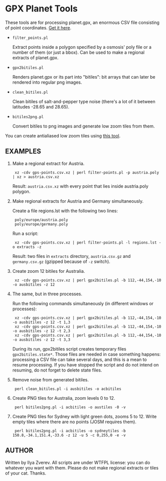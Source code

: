 # GPX Planet Tools

These tools are for processing planet.gpx, an enormous CSV file
consisting of point coordinates. [Get it here](http://planet.osm.org/gps/).

* `filter_points.pl`

	Extract points inside a polygon specified by a osmosis' poly file
	or a number of them (or just a bbox). Can be used to make a regional
	extracts of planet.gpx.

* `gpx2bitiles.pl`

	Renders planet.gpx or its part into "bitiles": bit arrays that can
	later be rendered into regular png images.

* `clean_bitiles.pl`

	Clean bitiles of salt-and-pepper type noise (there's a lot of it
        between latitudes -28.65 and 28.65).

* `bitiles2png.pl`

	Convert bitiles to png images and generate low zoom tiles from them.

You can create antialiased low zoom tiles using [this tool](https://github.com/AMDmi3/tiletool).

## EXAMPLES

1. Make a regional extract for Austria.

        xz -cdv gps-points.csv.xz | perl filter-points.pl -p austria.poly | xz > austria.csv.xz

    Result: `austria.csv.xz` with every point that lies inside austria.poly polygon.


2. Make regional extracts for Austria and Germany simultaneously.

    Create a file regions.lst with the following two lines:

        poly/europe/austria.poly
        poly/europe/germany.poly

    Run a script:

        xz -cdv gps-points.csv.xz | perl filter-points.pl -l regions.lst -o extracts -z

    Result: two files in `extracts` directory, `austria.csv.gz` and `germany.csv.gz`
    (gzipped because of `-z` switch).


3. Create zoom 12 bitiles for Australia.

        xz -cdv gps-points.csv.xz | perl gpx2bitiles.pl -b 112,-44,154,-10 -o ausbitiles -z 12


4. The same, but in three processes.

    Run the following commands simultaneously (in different windows or processes):

        xz -cdv gps-points.csv.xz | perl gpx2bitiles.pl -b 112,-44,154,-10 -o ausbitiles -z 12 -t 1,3
        xz -cdv gps-points.csv.xz | perl gpx2bitiles.pl -b 112,-44,154,-10 -o ausbitiles -z 12 -t 2,3
        xz -cdv gps-points.csv.xz | perl gpx2bitiles.pl -b 112,-44,154,-10 -o ausbitiles -z 12 -t 3,3

    During its run, gpx2bitiles script creates temporary files `gpx2bitiles.state*`.
    Those files are needed in case something happens: processing a CSV file
    can take several days, and this is a mean to resume processing. If you have
    stopped the script and do not intend on resuming, do not forget to delete
    state files.


5. Remove noise from generated bitiles.

        perl clean_bitiles.pl -i ausbitiles -o acbitiles


6. Create PNG tiles for Australia, zoom levels 0 to 12.

        perl bitiles2png.pl -i acbitiles -o austiles -0 -v


7. Create PNG tiles for Sydney with light green dots, zooms 5 to 12.
   Write empty tiles where there are no points (JOSM requires them).

        perl bitiles2png.pl -i acbitiles -o sydneytiles -b 150.8,-34.1,151.4,-33.6 -z 12 -u 5 -c 0,255,0 -e -v


## AUTHOR

Written by Ilya Zverev. All scripts are under WTFPL license: you can
do whatever you want with them. Please do not make regional extracts
or tiles of your cat. Thanks.
